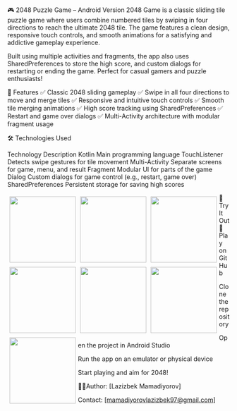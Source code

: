 🎮 2048 Puzzle Game – Android Version
2048 Game is a classic sliding tile puzzle game where users combine numbered tiles by swiping in four directions to reach the ultimate 2048 tile. The game features a clean design, responsive touch controls, and smooth animations for a satisfying and addictive gameplay experience.

Built using multiple activities and fragments, the app also uses SharedPreferences to store the high score, and custom dialogs for restarting or ending the game. Perfect for casual gamers and puzzle enthusiasts!

📌 Features
✅ Classic 2048 sliding gameplay
✅ Swipe in all four directions to move and merge tiles
✅ Responsive and intuitive touch controls
✅ Smooth tile merging animations
✅ High score tracking using SharedPreferences
✅ Restart and game over dialogs
✅ Multi-Activity architecture with modular fragment usage

🛠 Technologies Used

Technology	Description
Kotlin	Main programming language
TouchListener	Detects swipe gestures for tile movement
Multi-Activity	Separate screens for game, menu, and result
Fragment	Modular UI for parts of the game
Dialog	Custom dialogs for game control (e.g., restart, game over)
SharedPreferences	Persistent storage for saving high scores

<p>
  <img src="https://github.com/user-attachments/assets/307f50f1-0891-4015-8375-d43d27c8a3c0" width="150" style="margin: 5px; float: left;" />
  <img src="https://github.com/user-attachments/assets/013adc1e-617c-4b73-8013-d58009804794" width="150" style="margin: 5px; float: left;" />
  <img src="https://github.com/user-attachments/assets/d7f7098b-18e7-4369-84ba-2732d2d284b8" width="150" style="margin: 5px; float: left;" />
  <img src="https://github.com/user-attachments/assets/8e2dfed6-11d0-44eb-92f6-ebdc61829092" width="150" style="margin: 5px; float: left;" />
  <img src="https://github.com/user-attachments/assets/019ae043-97d3-4ac0-845f-784152e57c88" width="150" style="margin: 5px; float: left;" />
  <img src="https://github.com/user-attachments/assets/6874a423-8071-4f48-a3f6-9f338f77ede1" width="150" style="margin: 5px; float: left;" />
  <img src="https://github.com/user-attachments/assets/01831aa9-f08b-449f-8b3c-7908e9200779" width="150" style="margin: 5px; float: left;" />
</p>



🚀 Try It Out
🔗 Play on GitHub

Clone the repository

Open the project in Android Studio

Run the app on an emulator or physical device

Start playing and aim for 2048!

👨‍💻Author: [Lazizbek Mamadiyorov]

Contact: [mamadiyorovlazizbek97@gmail.com]
